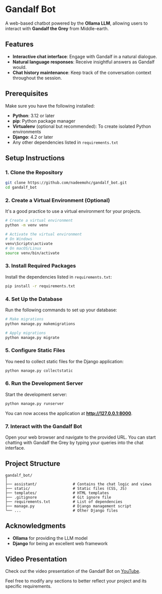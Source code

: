 # Gandalf Bot

A web-based chatbot powered by the **Ollama LLM**, allowing users to interact with **Gandalf the Grey** from Middle-earth.

## Features

- **Interactive chat interface**: Engage with Gandalf in a natural dialogue.
- **Natural language responses**: Receive insightful answers as Gandalf would.
- **Chat history maintenance**: Keep track of the conversation context throughout the session.

## Prerequisites

Make sure you have the following installed:

- **Python**: 3.12 or later
- **pip**: Python package manager
- **Virtualenv** (optional but recommended): To create isolated Python environments
- **Django**: 4.2 or later
- Any other dependencies listed in `requirements.txt`

## Setup Instructions

### 1. Clone the Repository

```bash
git clone https://github.com/nadeemohc/gandalf_bot.git
cd gandalf_bot
```

### 2. Create a Virtual Environment (Optional)

It's a good practice to use a virtual environment for your projects.

```bash
# Create a virtual environment
python -m venv venv

# Activate the virtual environment
# On Windows
venv\Scripts\activate
# On macOS/Linux
source venv/bin/activate
```

### 3. Install Required Packages

Install the dependencies listed in `requirements.txt`:

```bash
pip install -r requirements.txt
```

### 4. Set Up the Database

Run the following commands to set up your database:

```bash
# Make migrations
python manage.py makemigrations

# Apply migrations
python manage.py migrate
```

### 5. Configure Static Files

You need to collect static files for the Django application:

```bash
python manage.py collectstatic
```

### 6. Run the Development Server

Start the development server:

```bash
python manage.py runserver
```

You can now access the application at **http://127.0.0.1:8000**.

### 7. Interact with the Gandalf Bot

Open your web browser and navigate to the provided URL. You can start chatting with Gandalf the Grey by typing your queries into the chat interface.

## Project Structure

```
gandalf_bot/
│
├── assistant/                # Contains the chat logic and views
├── static/                   # Static files (CSS, JS)
├── templates/                # HTML templates
├── .gitignore                # Git ignore file
├── requirements.txt          # List of dependencies
├── manage.py                 # Django management script
└── ...                       # Other Django files
```

## Acknowledgments

- **Ollama** for providing the LLM model
- **Django** for being an excellent web framework

## Video Presentation

Check out the video presentation of the Gandalf Bot on [YouTube](https://www.youtube.com/watch?v=hx_3lcnTCDM).

Feel free to modify any sections to better reflect your project and its specific requirements.
